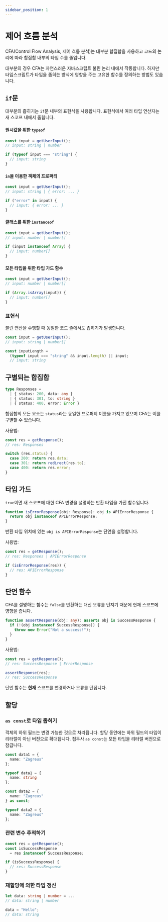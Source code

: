 ```yaml
---
sidebar_position: 1
---
```


# 제어 흐름 분석

CFA(Control Flow Analysis, 제어 흐름 분석)는 대부분 합집합을 사용하고 코드의 논리에 따라 합집합 내부의 타입 수를 줄입니다.

대부분의 경우 CFA는 자연스러운 자바스크립트 불린 논리 내에서 작동합니다. 하지만 타입스크립트가 타입을 좁히는 방식에 영향을 주는 고유한 함수를 정의하는 방법도 있습니다.

## `if`문

대부분의 좁히기는 `if`문 내부의 표현식을 사용합니다. 표현식에서 여러 타입 연산자는 새 스코프 내에서 좁힙니다.

#### 원시값을 위한 `typeof`

```ts
const input = getUserInput();
// input: string | number

if (typeof input === "string") {
  // input: string
}
```

#### `in`을 이용한 객체의 프로퍼티

```ts
const input = getUserInput();
// input: string | { error: ... }

if ("error" in input) {
  // input: { error: ... }
}
```

#### 클래스를 위한 `instanceof`

```ts
const input = getUserInput();
// input: number | number[]

if (input instanceof Array) {
  // input: number[]
}
```

#### 모든 타입을 위한 타입 가드 함수

```ts
const input = getUserInput();
// input: number | number[]

if (Array.isArray(input)) {
  // input: number[]
}
```

### 표현식

불린 연산을 수행할 때 동일한 코드 줄에서도 좁히기가 발생합니다.

```ts
const input = getUserInput();
// input: string | number[]

const inputLength =
  (typeof input === "string" && input.length) || input;
  // input: string
```

## 구별되는 합집합

```ts
type Responses =
  | { status: 200, data: any }
  | { status: 301, to: string }
  | { status: 400, error: Error }
```

합집합의 모든 요소는 `status`라는 동일한 프로퍼티 이름을 가지고 있으며 CFA는 이를 구별할 수 있습니다.

사용법:

```ts
const res = getResponse();
// res: Responses

switch (res.status) {
  case 200: return res.data;
  case 301: return redirect(res.to);
  case 400: return res.error;
}
```

## 타입 가드

`true`이면 새 스코프에 대한 CFA 변경을 설명하는 반환 타입을 가진 함수입니다.

```ts
function isErrorResponse(obj: Response): obj is APIErrorResponse {
  return obj instanceof APIErrorResponse;
}
```

반환 타입 위치에 있는 `obj is APIErrorResponse`는 단언을 설명합니다.

사용법:

```ts
const res = getResponse();
// res: Responses | APIErrorResponse

if (isErrorResponse(res)) {
  // res: APIErrorResponse
}
```

## 단언 함수

CFA를 설명하는 함수는 `false`를 반환하는 대신 오류를 던지기 때문에 현재 스코프에 영향을 줍니다.

```ts
function assertResponse(obj: any): asserts obj is SuccessResponse {
  if (!(obj instanceof SuccessResponse)) {
    throw new Error("Not a success!");
  }
}
```

사용법:

```ts
const res = getResponse();
// res: SuccessResponse | ErrorResponse

assertResponse(res);
// res: SuccessResponse
```

단언 함수는 **현재** 스코프를 변경하거나 오류를 던집니다.

## 할당

### `as const`로 타입 좁히기

객체의 하위 필드는 변경 가능한 것으로 처리됩니다. 할당 동안에는 하위 필드의 타입이 리터럴이 아닌 버전으로 확대됩니다. 접두사 `as const`는 모든 타입을 리터럴 버전으로 잠급니다.

```ts
const data1 = {
  name: "Zagreus"
};

typeof data1 = {
  name: string
};

const data2 = {
  name: "Zagreus"
} as const;

typeof data2 = {
  name: "Zagreus"
};
```

### 관련 변수 추적하기

```ts
const res = getResponse();
const isSuccessResponse
  = res instanceof SuccessResponse;

if (isSuccessResponse) {
  // res: SuccessResponse
}
```

### 재할당에 의한 타입 갱신

```ts
let data: string | number = ...
// data: string | number

data = "Hello";
// data: string
```

